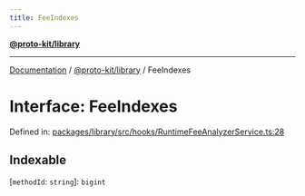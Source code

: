 ```yaml
---
title: FeeIndexes
---
```


[**@proto-kit/library**](../README.md)

***

[Documentation](../../../README.md) / [@proto-kit/library](../README.md) / FeeIndexes

# Interface: FeeIndexes

Defined in: [packages/library/src/hooks/RuntimeFeeAnalyzerService.ts:28](https://github.com/proto-kit/framework/blob/b953c754e500c62f01fbbd6d09adfb2f5577269d/packages/library/src/hooks/RuntimeFeeAnalyzerService.ts#L28)

## Indexable

\[`methodId`: `string`\]: `bigint`
